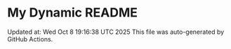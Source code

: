 # My Dynamic README
Updated at: Wed Oct  8 19:16:38 UTC 2025
This file was auto-generated by GitHub Actions.
